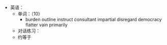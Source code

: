 - 英语：
	- 单词：（10）
		- burden
		  outline
		  instruct
		  consultant
		  impartial
		  disregard
		  democracy
		  flatter
		  vain
		  primarily
	- 对话练习：
	- 约等于